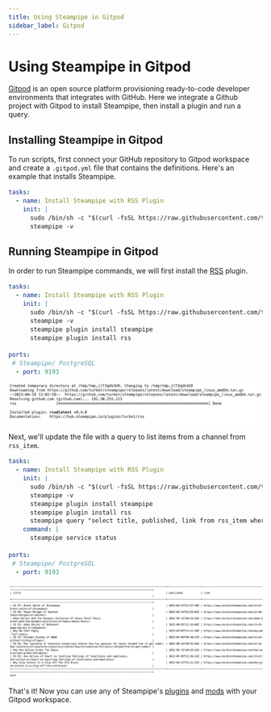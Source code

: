 ```yaml
---
title: Using Steampipe in Gitpod
sidebar_label: Gitpod
---
```

# Using Steampipe in Gitpod

[Gitpod](https://www.gitpod.io/) is an open source platform provisioning ready-to-code developer environments that integrates with GitHub. Here we integrate a Github project with Gitpod to install Steampipe, then install a plugin and run a query.

## Installing Steampipe in Gitpod

To run scripts, first connect your GitHub repository to Gitpod workspace and create a `.gitpod.yml` file that contains the definitions. Here's an example that installs Steampipe.

```yaml
tasks:
  - name: Install Steampipe with RSS Plugin
    init: |
      sudo /bin/sh -c "$(curl -fsSL https://raw.githubusercontent.com/turbot/steampipe/main/install.sh)"
      steampipe -v

```

## Running Steampipe in Gitpod

In order to run Steampipe commands, we will first install the [RSS](https://hub.steampipe.io/plugins/turbot/rss) plugin.

```yaml
tasks:
  - name: Install Steampipe with RSS Plugin
    init: |
      sudo /bin/sh -c "$(curl -fsSL https://raw.githubusercontent.com/turbot/steampipe/main/install.sh)"
      steampipe -v
      steampipe plugin install steampipe
      steampipe plugin install rss

ports:
 # Steampipe/ PostgreSQL
  - port: 9193

```

<div style={{"marginBottom":"2em","borderWidth":"thin", "borderStyle":"solid", "borderColor":"lightgray", "padding":"20px", "width":"50%"}}>
<img alt="gitlab-plugin-installed" src="/images/docs/ci-cd-pipelines/gitpod-config-install.png" />
</div>

Next, we'll update the file with a query to list items from a channel from `rss_item`.

```yaml
tasks:
  - name: Install Steampipe with RSS Plugin
    init: |
      sudo /bin/sh -c "$(curl -fsSL https://raw.githubusercontent.com/turbot/steampipe/main/install.sh)"
      steampipe -v
      steampipe plugin install steampipe
      steampipe plugin install rss
      steampipe query "select title, published, link from rss_item where feed_link = 'https://www.hardcorehumanism.com/feed/' order by published desc;"
    command: |
      steampipe service status

ports:
 # Steampipe/ PostgreSQL
  - port: 9193

```

<div style={{"marginBottom":"2em","borderWidth":"thin", "borderStyle":"solid", "borderColor":"lightgray", "padding":"20px", "width":"90%"}}>
<img alt="gitlab-query-output" src="/images/docs/ci-cd-pipelines/gitpod-config-data-preview.png" />
</div>

That's it! Now you can use any of Steampipe's [plugins](https://hub.steampipe.io/plugins) and [mods](https://hub.steampipe.io/mods) with your Gitpod workspace.

